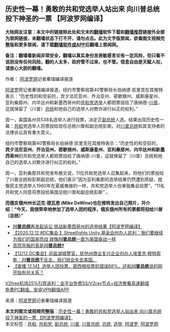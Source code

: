  <h2>历史性一幕！勇敢的共和党选举人站出来 向川普总统投下神圣的一票 【阿波罗网编译】</h2> <p class="notice"><b>大陆网友注意：本文中的链接除此处和文末的<a href="https://github.com/bannedbook/fanqiang" >翻墙</a>软件下载和<a href="https://github.com/killgcd/justmysocks/blob/master/README.md">翻墙推荐</a>链接外全部为禁网链接，未翻墙状态下打不开，请勿点击。此为文字版禁闻，欲看图文视频完整版和更多禁闻，请下载<a href="https://github.com/bannedbook/fanqiang">翻墙软件或APP</a>后翻墙上禁闻网。</p><p>备注：翻墙看新闻非常安全，翻墙以真实身份发表敏感言论有一定风险，但只看不说则没有任何风险，翻的人太多，政府管不过来，也不管。信息自由是天赋人权，请放心大胆的翻墙。</b></p>  <div class="entry"> <p>作者： <span class='wp_keywordlink_affiliate'><a href="https://www.aboluowang.com/" title="阿波罗网" target="_blank">阿波罗网</a></span>记者秦瑞编译报道</p> <p id="summary"><a href="https://www.bannedbook.org/bnews/tag/%E9%98%BF%E6%B3%A2%E7%BD%97/" class="st_tag internal_tag" rel="tag" title="标签 阿波罗 下的日志">阿波罗</a>网记者秦瑞编译报道，纽约市警察局第40警察局长伯纳德·凯里克在其推特表示：“历史性的和空前的，宾夕法尼亚州、乔治亚州、密歇根州、威斯康星州、亚利桑那州、内华达州和新墨西哥州的<a href="https://www.bannedbook.org/bnews/tag/%e5%85%b1%e5%92%8c%e5%85%9a/" class="st_tag internal_tag" rel="tag" title="标签 共和党 下的日志">共和党</a><a href="https://www.bannedbook.org/bnews/tag/%e9%80%89%e4%b8%be/" class="st_tag internal_tag" rel="tag" title="标签 选举 下的日志">选举</a>人都把票投给了唐纳德-<a href="https://www.bannedbook.org/bnews/tag/%e5%b7%9d%e6%99%ae/" class="st_tag internal_tag" rel="tag" title="标签 川普 下的日志">川普</a>，这就保留了（川普）<a href="https://www.bannedbook.org/bnews/tag/%e6%80%bb%e7%bb%9f/" class="st_tag internal_tag" rel="tag" title="标签 总统 下的日志">总统</a>和他自己的选举人对欺诈进行纠正的权利。”</p>  <p>周一，美国各州共538名选举人进行投票，决定正<a href="https://www.bannedbook.org/bnews/tag/%e5%89%af%e6%80%bb%e7%bb%9f/" class="st_tag internal_tag" rel="tag" title="标签 副总统 下的日志">副总统</a>人选。结果出现历史性一幕：<a href="https://www.bannedbook.org/bnews/tag/%E5%85%B1%E5%92%8C/" class="st_tag internal_tag" rel="tag" title="标签 共和 下的日志">共和</a>党选举人将票投给现任总统川普和副总统彭斯。对<a href="https://www.bannedbook.org/bnews/tag/%E5%B7%9D%E6%99%AE%E6%80%BB%E7%BB%9F/" class="st_tag internal_tag" rel="tag" title="标签 川普总统 下的日志">川普总统</a>和其支持者的法律诉讼具有重大意义。</p> <p>纽约市警察局第40警察局长伯纳德·凯里克在其推特表示：“历史性的和空前的，<strong>宾夕法尼亚州、乔治亚州、密歇根州、威斯康星州、亚利桑那州、内华达州和新墨西哥州</strong>的共和党选举人都把票投给了唐纳德-川普，这就保留了（川普）总统和他自己的选举人对欺诈进行纠正的权利。”</p>  <p>周一，亚利桑那共和党发布推文说，11位共和党选举人召集起来，将他们的票投给了川普总统和彭斯副总统，他们表示“因为亚利桑那的选举结果仍然遭到质疑，就像民主党选举人1960年在夏威夷做的一样，共和党选举人也单独集会投票”，“11名共和党人同意将票投给美国总统川普和副总统彭斯” 。</p> <p><strong>而俄亥俄州州长迈克·德瓦恩 (Mike DeWine)也在推特发出自己照片，并介绍：“今天，我很荣幸地参加了选举人团的程序，俄亥俄州所有的票都将投给川普（总统）”</strong></p>  <ul class='op-related-articles' title='相关阅读'> <li><a href='https://www.bannedbook.org/bnews/topimagenews/20201215/1448146.html' target='_blank'><b>川普总统</b>再发起诉讼 挑战新墨西哥州的选举结果【阿波罗网编译】</a></li> <li><a href='https://www.bannedbook.org/bnews/bannedvideo/20201215/1448027.html' target='_blank'>【2020.12.12 #DC集会 】Streetlights Unity 基金会创办人凯利：我们要继续为我们的国家而战 就像<b>川普总统</b>一直为美国奋战一样</a></li> <li><a href='https://www.bannedbook.org/bnews/bannedvideo/20201215/1447942.html' target='_blank'>高院背叛的真是<b>川普总统</b>❓</a></li> <li><a href='https://www.bannedbook.org/bnews/bannedvideo/20201215/1447936.html' target='_blank'>【12/12 DC集会】前盐湖城警官，犹他州商业复兴企业创办人埃里克·穆特索斯：<b>川普总统</b>不反击，我们就会失去美国。</a></li> <li><a href='https://www.bannedbook.org/bnews/bannedvideo/20201215/1447934.html' target='_blank'>【直播 12.14】选举人团投票，密西根投票机错误68%，这和<b>川普总统</b>说的刚开始有何关系？</a></li> </ul> <p class="texttj"> <a href="https://www.bannedbook.org/forum23/topic22702.html" target="_blank">V2free机场25%引荐返利：全平台免费SS/V2ray节点+经济套餐高速翻墙</a><br/> <a href="https://github.com/bannedbook/fanqiang/wiki/%E7%A6%81%E9%97%BB%E7%BD%91%E5%AE%89%E5%8D%93%E7%BF%BB%E5%A2%99%E6%96%B0%E9%97%BBAPP" target="_blank">免费PC翻墙、安卓VPN翻墙APP</a></p><p> 来源：<a href="https://www.aboluowang.com/2020/1215/1534307.html" target="_blank">阿波罗网</a>记者秦瑞编译报道 </p><a name='sharetosocial'></a>       <div><b>本文的图文或视频完整版</b>：<a href='https://www.bannedbook.org/bnews/cnnews/20201215/1448159.html'>历史性一幕！勇敢的共和党选举人站出来 向川普总统投下神圣的一票 【阿波罗网编译】</a></div>  </div><!--END ENTRY--> <div class="postfooter"> <div>本文标签：<a href="https://www.bannedbook.org/bnews/tag/%E5%85%B1%E5%92%8C/" rel="tag">共和</a>, <a href="https://www.bannedbook.org/bnews/tag/%e5%85%b1%e5%92%8c%e5%85%9a/" rel="tag">共和党</a>, <a href="https://www.bannedbook.org/bnews/tag/%e5%89%af%e6%80%bb%e7%bb%9f/" rel="tag">副总统</a>, <a href="https://www.bannedbook.org/bnews/tag/%e5%b7%9d%e6%99%ae/" rel="tag">川普</a>, <a href="https://www.bannedbook.org/bnews/tag/%E5%B7%9D%E6%99%AE%E6%80%BB%E7%BB%9F/" rel="tag">川普总统</a>, <a href="https://www.bannedbook.org/bnews/tag/%e6%80%bb%e7%bb%9f/" rel="tag">总统</a>, <a href="https://www.bannedbook.org/bnews/tag/%e9%80%89%e4%b8%be/" rel="tag">选举</a>, <a href="https://www.bannedbook.org/bnews/tag/%E9%98%BF%E6%B3%A2%E7%BD%97/" rel="tag">阿波罗</a>, <a href="https://www.bannedbook.org/bnews/tag/%e9%98%bf%e6%b3%a2%e7%bd%97%e7%bd%91/" rel="tag">阿波罗网</a></div>  </div><!--END POSTFOOTER--> 
